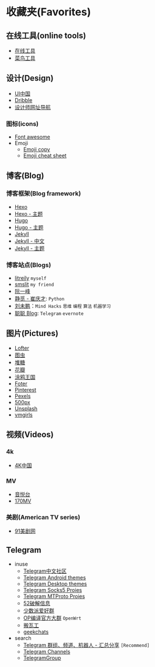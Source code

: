 # 收藏夹(Favorites)

## 在线工具(online tools)

- [在线工具](http://tool.oschina.net/)
- [菜鸟工具](https://c.runoob.com/)

## 设计(Design)

- [UI中国](http://www.ui.cn/)
- [Dribble](https://dribbble.com/)
- [设计师网址导航](http://hao.uisdc.com/)

### 图标(icons)

- [Font awesome](http://fontawesome.io/icons/)
- Emoji
  - [Emoji copy](https://www.emojicopy.com/)
  - [Emoji cheat sheet](https://www.webfx.com/tools/emoji-cheat-sheet/)

## 博客(Blog)

### 博客框架(Blog framework)

- [Hexo](https://hexo.io/)
- [Hexo - 主题](https://hexo.io/themes/)
- [Hugo](https://gohugo.io/)
- [Hugo - 主题](https://themes.gohugo.io/)
- [Jekyll](https://jekyllrb.com/)
- [Jekyll - 中文](http://jekyllcn.com/)
- [Jekyll - 主题](http://jekyllthemes.org/)

### 博客站点(Blogs)

- ️[litreily](http://www.litreily.top/) `myself`
- [smslit](https://www.smslit.top/) `my friend`
- [阮一峰](http://www.ruanyifeng.com/blog/)
- [静觅 - 崔庆才](https://cuiqingcai.com/): `Python`
- [刘未鹏](http://mindhacks.cn/)：`Mind Hacks` `思维` `编程` `算法` `机器学习`
- [聪聪 Blog](https://congcong0806.github.io/): `Telegram` `evernote`

## 图片(Pictures)

- [Lofter](http://www.lofter.com/)
- [图虫](https://tuchong.com/)
- [堆糖](https://www.duitang.com/)
- [花瓣](http://huaban.com/)
- [涂鸦王国](http://www.poocg.com/)
- [Foter](https://foter.com/)
- [Pinterest](https://www.pinterest.com/)
- [Pexels](https://www.pexels.com/)
- [500px](https://500px.com/)
- [Unsplash](https://unsplash.com/)
- [vmgirls](https://www.vmgirls.com/)

## 视频(Videos)

### 4k

- [4K中国](https://www.4k123.com/)

### MV

- [音悦台](http://www.yinyuetai.com/)
- [170MV](http://www.170mv.com/)

### 美剧(American TV series)

- [91美剧网](https://91mjw.com/)

## Telegram

- inuse
  - [Telegram中文社区](https://t.me/yxbjx)
  - [Telegram Android themes](https://t.me/AndroidThemes)
  - [Telegram Desktop themes](https://t.me/desktopThemes)
  - [Telegram Socks5 Proies](https://t.me/TgProxies)
  - [Telegram MTProto Proies](https://t.me/MTProtoProxies)
  - [52破解信息](https://t.me/wuaipojie)
  - [少数派爱好群](https://t.me/sspai_group)
  - [OP编译官方大群](https://t.me/opbypd) `OpenWrt`
  - [搬瓦工](https://t.me/BandwagonHostGroup)
  - [geekchats](https://t.me/geeksChat)
- search
  - [Telegram 群组、频道、机器人 - 汇总分享](https://congcong0806.github.io/2018/04/24/Telegram/) `[Recommend]`
  - [Telegram Channels](https://telegramchannels.me/)
  - [TelegramGroup](https://www.telegram-group.com/en/)
